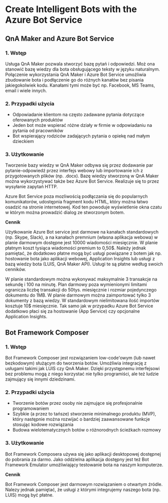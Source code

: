 # Create Intelligent Bots with the Azure Bot Service

## QnA Maker and Azure Bot Service

### 1. Wstęp

Usługa QnA Maker pozwala stworzyć bazę pytań i odpowiedzi. Moż ona stanowić bazę wiedzy dla bota obsługującego teksty w języku naturalnym. Połączenie wykorzystania QnA Maker i Azure Bot Service umożliwia zbudowanie bota i podłączenie go do różnych kanałów bez pisania jakiegokolwiek kodu. Kanałami tymi może być np. Facebook, MS Teams, email i wiele innych.

### 2. Przypadki użycia

* Odpowiadanie klientom na często zadawane pytania dotyczące oferowanych produktów
* Jeden bot może wspierać różne działy w firmie w odpowiadaniu na pytania od pracowników
* Bot wspierający rodziców zadających pytania o opiekę nad małym dzieckiem

### 3. Użytkowanie

Tworzenie bazy wiedzy w QnA Maker odbywa się przez dodawanie par pytanie-odpowiedź przez interfejs webowy lub importowanie ich z przygotowanych plików (np. .docx). Bazę wiedzy stworzoną w QnA Maker można wykorzystywać także bez Azure Bot Service. Realizuje się to przez wysyłanie zapytań HTTP.

Azure Bot Service poza mozliwością podłączania się do popularnych komunikatorów, udostępnia fragment kodu HTML, który można łatwo osadzić na stronie internetowej. Kod ten powoduje wyświetlenie okna czatu w którym można prowadzić dialog ze stworzonym botem.

**Cennik**

Użytkowanie Azure Bot service jest darmowe na kanałach standardowych (np. Skype, Slack), a na kanałach premnium (własna aplikacja webowa) w planie darmowym dostępne jest 10000 wiadomości miesięcznie. 
W planie płatnym koszt tysiąca wiadomości premium to 0,50$. 
Należy jednak pamiętać, że dodatkowo płatne mogą być usługi powiązane z botem jak np. hostowanie bota jako aplikacji webowej, Application Insights lub usługi z bazą wiedzy bota (LUIS, QnA Maker API). Usługi te są płatne według swoich cenników.

W planie standardowym można wykonywać maksymalnie 3 transakcje na sekundę i 100 na minutę. 
Plan darmowy poza wymienionymi limitami ogranicza liczbę transakcji do 50tys. miesięcznie i rozmiar pojedynczego dokumentu do 1MB. 
W planie darmowym można zaimportować tylko 3 dokumenty z bazą wiedzy. 
W standardowym nielimitowana ilość importów kosztuje 10$ miesięcznie.
Tak samo jak w przypadku Azure Bot Service dodatkowo płaci się za hostowanie (App Service) czy opcjonalne Application Insights.

## Bot Framework Composer 

### 1. Wstęp

Bot Framework Composer jest rozwiązaniem low-code'owym (lub nawet bezkodowym) służącym do tworzenia botów.
Umożliwia integrację z usługami takimi jak LUIS czy QnA Maker.
Dzięki przystępnemu interfejsowi bez problemu mogą z niego korzystać nie tylko programiści, ale też ludzie zajmujący się innymi dziedzinami.

### 2. Przypadki użycia

* Tworzenie botów przez osoby nie zajmujące się profesjonalnie programowaniem
* Szybkie (a przez to tańsze) stworzenie minimalnego produktu (MVP), który następnie można rozwijać o bardziej zaawansowane funkcje stosując kodowe rozwiązania
* Budowa wielotematycznych botów o różnorodnych ścieżkach rozmowy

### 3. Użytkowanie

Bot Framework Composera używa się jako aplikacji desktopowej dostępnej do pobrania za darmo. 
Jako oddzielna aplikacja dostępny jest też Bot Framework Emulator umożliwiający testowanie bota na naszym komputerze.

**Cennik**

Bot Framework Composer jest darmowym rozwiązaniem o otwartym źródle. 
Nalezy jednak pamiętać, że usługi z którymi integrujemy naszego bota (np. LUIS) mogą być płatne.